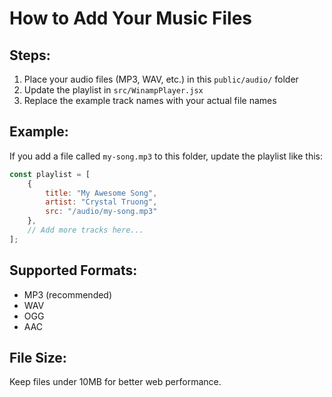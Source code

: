 # How to Add Your Music Files

## Steps:
1. Place your audio files (MP3, WAV, etc.) in this `public/audio/` folder
2. Update the playlist in `src/WinampPlayer.jsx`
3. Replace the example track names with your actual file names

## Example:
If you add a file called `my-song.mp3` to this folder, update the playlist like this:

```javascript
const playlist = [
    {
        title: "My Awesome Song",
        artist: "Crystal Truong", 
        src: "/audio/my-song.mp3"
    },
    // Add more tracks here...
];
```

## Supported Formats:
- MP3 (recommended)
- WAV
- OGG
- AAC

## File Size:
Keep files under 10MB for better web performance.
